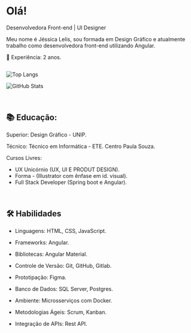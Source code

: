 # Olá!


Desenvolvedora Front-end | UI Designer

Meu nome é Jéssica Lelis, sou formada em Design Gráfico e atualmente trabalho como desenvolvedora front-end utilizando Angular.

💼 Experiência: 2 anos.

##

![Top Langs](https://github-readme-stats.vercel.app/api/top-langs/?username=jessica-lelis&layout=donut&&theme=calm)


![GitHub Stats](https://github-readme-stats.vercel.app/api?username=jessica-lelis&theme=calm&show_icons=true&rank_icon=github)

&nbsp;
## 📚 Educação:

Superior: Design Gráfico - UNIP.

Técnico: Técnico em Informática - ETE. Centro Paula Souza.

Cursos Livres:

* UX Unicórnio (UX, UI E PRODUT DESIGN).
* Forma - (Illustrator com ênfase em id. visual).
* Full Stack Developer (Spring boot e Angular).

&nbsp;
## 🛠 Habilidades

* Linguagens: HTML, CSS, JavaScript.

* Frameworks: Angular.

* Bibliotecas: Angular Material.

* Controle de Versão: Git, GitHub, Gitlab. 

* Prototipação: Figma.

* Banco de Dados: SQL Server, Postgres.

* Ambiente: Microsserviços com Docker.

* Metodologias Ágeis: Scrum, Kanban.

* Integração de APIs: Rest API.
